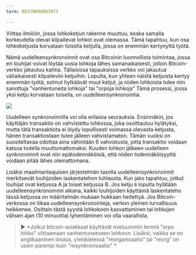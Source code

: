 ```yaml
---
term: RESYNKRONOINTI

---
```

Viittaa ilmiöön, jossa lohkoketjun rakenne muuttuu, koska samalla korkeudella olevat kilpailevat lohkot ovat olemassa. Tämä tapahtuu, kun osa lohkoketjusta korvataan toisella ketjulla, jossa on enemmän kertynyttä työtä.

Nämä uudelleensynkronoinnit ovat osa Bitcoinin luonnollista toimintaa, jossa eri louhijat voivat löytää uusia lohkoja lähes samanaikaisesti, jolloin Bitcoin-verkko jakautuu kahtia. Tällaisissa tapauksissa verkko voi jakautua väliaikaisesti kilpaileviin ketjuihin. Lopulta, kun yhteen näistä ketjuista kertyy enemmän työtä, solmut hylkäävät muut ketjut, ja niiden lohkoista tulee niin sanottuja "vanhentuneita lohkoja" tai "orpoja lohkoja" Tämä prosessi, jossa yksi ketju korvataan toisella, on uudelleensynkronointia.

![](../../dictionnaire/assets/9.webp)

Uudelleen synkronoinnilla voi olla erilaisia seurauksia. Ensinnäkin, jos käyttäjän transaktio on vahvistettu lohkossa, joka osoittautuu hylätyksi, mutta tätä transaktiota ei löydy lopullisesti voimassa olevasta ketjusta, hänen transaktiostaan tulee jälleen vahvistamaton. Tämän vuoksi on suositeltavaa odottaa aina vähintään 6 vahvistusta, jotta transaktio voidaan katsoa todella muuttumattomaksi. Kuuden lohkon jälkeen uudelleen synkronoinnit ovat niin epätodennäköisiä, että niiden todennäköisyyttä voidaan pitää lähes olemattomana.

Lisäksi maailmanlaajuisen järjestelmän tasolla uudelleensynkronoinnit merkitsevät louhijoiden laskentatehon tuhlausta. Kun jako tapahtuu, jotkut louhijat ovat ketjussa A ja toiset ketjussa B. Jos ketju `B` lopulta hylätään uudelleensynkronoinnin aikana, kaikki louhijoiden käyttämä laskentateho tässä ketjussa on määritelmän mukaan hukkaan heitettyä. Jos Bitcoin-verkossa on liikaa uudelleensynkronointeja, verkon yleinen turvallisuus heikkenee. Osittain tästä syystä lohkokoon kasvattaminen tai lohkojen välisen ajan (10 minuuttia) lyhentäminen voi olla vaarallista.

> ► *Jotkut bitcoin-asiakkaat käyttävät mieluummin termiä "orpo lohko" viittaamaan vanhentuneeseen lohkoon. Lisäksi, vaikka se on anglikaaninen ilmaus, yleiskielessä "reorganisaatio" tai "reorg" on usein parempi kuin "resynkronisaatio" *